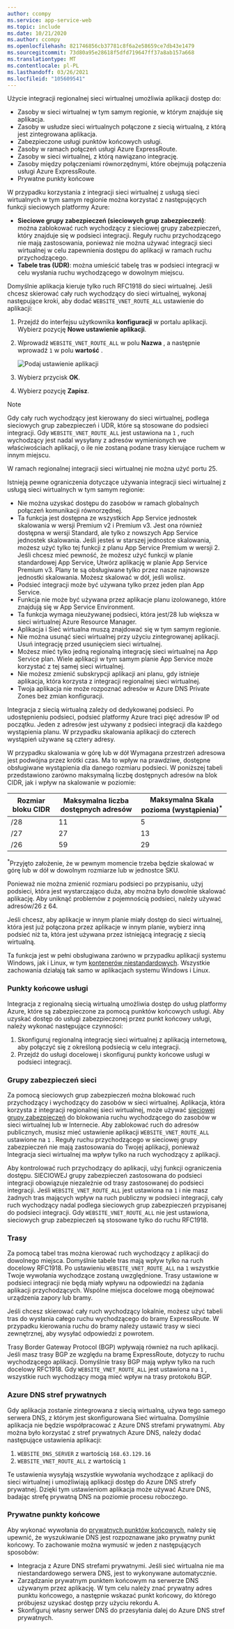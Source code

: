 ```yaml
---
author: ccompy
ms.service: app-service-web
ms.topic: include
ms.date: 10/21/2020
ms.author: ccompy
ms.openlocfilehash: 821746856cb37781c8f6a2e58659ce7db43e1479
ms.sourcegitcommit: 73d80a95e28618f5dfd719647ff37a8ab157a668
ms.translationtype: MT
ms.contentlocale: pl-PL
ms.lasthandoff: 03/26/2021
ms.locfileid: "105609541"
---
```

Użycie integracji regionalnej sieci wirtualnej umożliwia aplikacji dostęp do:

* Zasoby w sieci wirtualnej w tym samym regionie, w którym znajduje się aplikacja.
* Zasoby w usłudze sieci wirtualnych połączone z siecią wirtualną, z którą jest zintegrowana aplikacja.
* Zabezpieczone usługi punktów końcowych usługi.
* Zasoby w ramach połączeń usługi Azure ExpressRoute.
* Zasoby w sieci wirtualnej, z którą nawiązano integrację.
* Zasoby między połączeniami równorzędnymi, które obejmują połączenia usługi Azure ExpressRoute.
* Prywatne punkty końcowe 

W przypadku korzystania z integracji sieci wirtualnej z usługą sieci wirtualnych w tym samym regionie można korzystać z następujących funkcji sieciowych platformy Azure:

* **Sieciowe grupy zabezpieczeń (sieciowych grup zabezpieczeń)**: można zablokować ruch wychodzący z sieciowej grupy zabezpieczeń, który znajduje się w podsieci integracji. Reguły ruchu przychodzącego nie mają zastosowania, ponieważ nie można używać integracji sieci wirtualnej w celu zapewnienia dostępu do aplikacji w ramach ruchu przychodzącego.
* **Tabele tras (UDR)**: można umieścić tabelę tras w podsieci integracji w celu wysłania ruchu wychodzącego w dowolnym miejscu.

Domyślnie aplikacja kieruje tylko ruch RFC1918 do sieci wirtualnej. Jeśli chcesz skierować cały ruch wychodzący do sieci wirtualnej, wykonaj następujące kroki, aby dodać `WEBSITE_VNET_ROUTE_ALL` ustawienie do aplikacji: 

1. Przejdź do interfejsu użytkownika **konfiguracji** w portalu aplikacji. Wybierz pozycję **Nowe ustawienie aplikacji**.
1. Wprowadź `WEBSITE_VNET_ROUTE_ALL` w polu **Nazwa** , a następnie wprowadź `1` w polu **wartość** .

   ![Podaj ustawienie aplikacji][4]

1. Wybierz przycisk **OK**.
1. Wybierz pozycję **Zapisz**.

> [!NOTE]
> Gdy cały ruch wychodzący jest kierowany do sieci wirtualnej, podlega sieciowych grup zabezpieczeń i UDR, które są stosowane do podsieci integracji. Gdy `WEBSITE_VNET_ROUTE_ALL` jest ustawiona na `1` , ruch wychodzący jest nadal wysyłany z adresów wymienionych we właściwościach aplikacji, o ile nie zostaną podane trasy kierujące ruchem w innym miejscu.
> 
> W ramach regionalnej integracji sieci wirtualnej nie można użyć portu 25.

Istnieją pewne ograniczenia dotyczące używania integracji sieci wirtualnej z usługą sieci wirtualnych w tym samym regionie:

* Nie można uzyskać dostępu do zasobów w ramach globalnych połączeń komunikacji równorzędnej.
* Ta funkcja jest dostępna ze wszystkich App Service jednostek skalowania w wersji Premium v2 i Premium v3. Jest ona również dostępna w wersji Standard, ale tylko z nowszych App Service jednostek skalowania. Jeśli jesteś w starszej jednostce skalowania, możesz użyć tylko tej funkcji z planu App Service Premium w wersji 2. Jeśli chcesz mieć pewność, że możesz użyć funkcji w planie standardowej App Service, Utwórz aplikację w planie App Service Premium v3. Plany te są obsługiwane tylko przez nasze najnowsze jednostki skalowania. Możesz skalować w dół, jeśli wolisz.  
* Podsieć integracji może być używana tylko przez jeden plan App Service.
* Funkcja nie może być używana przez aplikacje planu izolowanego, które znajdują się w App Service Environment.
* Ta funkcja wymaga nieużywanej podsieci, która jest/28 lub większa w sieci wirtualnej Azure Resource Manager.
* Aplikacja i Sieć wirtualna muszą znajdować się w tym samym regionie.
* Nie można usunąć sieci wirtualnej przy użyciu zintegrowanej aplikacji. Usuń integrację przed usunięciem sieci wirtualnej.
* Możesz mieć tylko jedną regionalną integrację sieci wirtualnej na App Service plan. Wiele aplikacji w tym samym planie App Service może korzystać z tej samej sieci wirtualnej.
* Nie możesz zmienić subskrypcji aplikacji ani planu, gdy istnieje aplikacja, która korzysta z integracji regionalnej sieci wirtualnej.
* Twoja aplikacja nie może rozpoznać adresów w Azure DNS Private Zones bez zmian konfiguracji.

Integracja z siecią wirtualną zależy od dedykowanej podsieci. Po udostępnieniu podsieci, podsieć platformy Azure traci pięć adresów IP od początku. Jeden z adresów jest używany z podsieci integracji dla każdego wystąpienia planu. W przypadku skalowania aplikacji do czterech wystąpień używane są cztery adresy. 

W przypadku skalowania w górę lub w dół Wymagana przestrzeń adresowa jest podwójna przez krótki czas. Ma to wpływ na prawdziwe, dostępne obsługiwane wystąpienia dla danego rozmiaru podsieci. W poniższej tabeli przedstawiono zarówno maksymalną liczbę dostępnych adresów na blok CIDR, jak i wpływ na skalowanie w poziomie:

| Rozmiar bloku CIDR | Maksymalna liczba dostępnych adresów | Maksymalna Skala pozioma (wystąpienia)<sup>*</sup> |
|-----------------|-------------------------|---------------------------------|
| /28             | 11                      | 5                               |
| /27             | 27                      | 13                              |
| /26             | 59                      | 29                              |

<sup>*</sup>Przyjęto założenie, że w pewnym momencie trzeba będzie skalować w górę lub w dół w dowolnym rozmiarze lub w jednostce SKU. 

Ponieważ nie można zmienić rozmiaru podsieci po przypisaniu, użyj podsieci, która jest wystarczająco duża, aby można było dowolnie skalować aplikację. Aby uniknąć problemów z pojemnością podsieci, należy używać adresów/26 z 64.  

Jeśli chcesz, aby aplikacje w innym planie miały dostęp do sieci wirtualnej, która jest już połączona przez aplikacje w innym planie, wybierz inną podsieć niż ta, która jest używana przez istniejącą integrację z siecią wirtualną.

Ta funkcja jest w pełni obsługiwana zarówno w przypadku aplikacji systemu Windows, jak i Linux, w tym [kontenerów niestandardowych](../articles/app-service/quickstart-custom-container.md). Wszystkie zachowania działają tak samo w aplikacjach systemu Windows i Linux.

### <a name="service-endpoints"></a>Punkty końcowe usługi

Integracja z regionalną siecią wirtualną umożliwia dostęp do usług platformy Azure, które są zabezpieczone za pomocą punktów końcowych usługi. Aby uzyskać dostęp do usługi zabezpieczonej przez punkt końcowy usługi, należy wykonać następujące czynności:

1. Skonfiguruj regionalną integrację sieci wirtualnej z aplikacją internetową, aby połączyć się z określoną podsiecią w celu integracji.
1. Przejdź do usługi docelowej i skonfiguruj punkty końcowe usługi w podsieci integracji.

### <a name="network-security-groups"></a>Grupy zabezpieczeń sieci

Za pomocą sieciowych grup zabezpieczeń można blokować ruch przychodzący i wychodzący do zasobów w sieci wirtualnej. Aplikacja, która korzysta z integracji regionalnej sieci wirtualnej, może używać [sieciowej grupy zabezpieczeń][VNETnsg] do blokowania ruchu wychodzącego do zasobów w sieci wirtualnej lub w Internecie. Aby zablokować ruch do adresów publicznych, musisz mieć ustawienie aplikacji `WEBSITE_VNET_ROUTE_ALL` ustawione na `1` . Reguły ruchu przychodzącego w sieciowej grupy zabezpieczeń nie mają zastosowania do Twojej aplikacji, ponieważ Integracja sieci wirtualnej ma wpływ tylko na ruch wychodzący z aplikacji.

Aby kontrolować ruch przychodzący do aplikacji, użyj funkcji ograniczenia dostępu. SIECIOWEJ grupy zabezpieczeń zastosowana do podsieci integracji obowiązuje niezależnie od trasy zastosowanej do podsieci integracji. Jeśli `WEBSITE_VNET_ROUTE_ALL` jest ustawiona na `1` i nie masz żadnych tras mających wpływ na ruch publiczny w podsieci integracji, cały ruch wychodzący nadal podlega sieciowych grup zabezpieczeń przypisanej do podsieci integracji. Gdy `WEBSITE_VNET_ROUTE_ALL` nie jest ustawiona, sieciowych grup zabezpieczeń są stosowane tylko do ruchu RFC1918.

### <a name="routes"></a>Trasy

Za pomocą tabel tras można kierować ruch wychodzący z aplikacji do dowolnego miejsca. Domyślnie tabele tras mają wpływ tylko na ruch docelowy RFC1918. Po ustawieniu `WEBSITE_VNET_ROUTE_ALL` na `1` wszystkie Twoje wywołania wychodzące zostaną uwzględnione. Trasy ustawione w podsieci integracji nie będą miały wpływu na odpowiedzi na żądania aplikacji przychodzących. Wspólne miejsca docelowe mogą obejmować urządzenia zapory lub bramy.

Jeśli chcesz skierować cały ruch wychodzący lokalnie, możesz użyć tabeli tras do wysłania całego ruchu wychodzącego do bramy ExpressRoute. W przypadku kierowania ruchu do bramy należy ustawić trasy w sieci zewnętrznej, aby wysyłać odpowiedzi z powrotem.

Trasy Border Gateway Protocol (BGP) wpływają również na ruch aplikacji. Jeśli masz trasy BGP ze względu na bramę ExpressRoute, dotyczy to ruchu wychodzącego aplikacji. Domyślnie trasy BGP mają wpływ tylko na ruch docelowy RFC1918. Gdy `WEBSITE_VNET_ROUTE_ALL` jest ustawiona na `1` , wszystkie ruch wychodzący mogą mieć wpływ na trasy protokołu BGP.

### <a name="azure-dns-private-zones"></a>Azure DNS stref prywatnych 

Gdy aplikacja zostanie zintegrowana z siecią wirtualną, używa tego samego serwera DNS, z którym jest skonfigurowana Sieć wirtualna. Domyślnie aplikacja nie będzie współpracować z Azure DNS strefami prywatnymi. Aby można było korzystać z stref prywatnych Azure DNS, należy dodać następujące ustawienia aplikacji:

1. `WEBSITE_DNS_SERVER` z wartością `168.63.129.16`
1. `WEBSITE_VNET_ROUTE_ALL` z wartością `1`

Te ustawienia wysyłają wszystkie wywołania wychodzące z aplikacji do sieci wirtualnej i umożliwiają aplikacji dostęp do Azure DNS strefy prywatnej. Dzięki tym ustawieniom aplikacja może używać Azure DNS, badając strefę prywatną DNS na poziomie procesu roboczego.  

### <a name="private-endpoints"></a>Prywatne punkty końcowe

Aby wykonać wywołania do [prywatnych punktów końcowych][privateendpoints], należy się upewnić, że wyszukiwanie DNS jest rozpoznawane jako prywatny punkt końcowy. To zachowanie można wymusić w jeden z następujących sposobów: 

* Integracja z Azure DNS strefami prywatnymi. Jeśli sieć wirtualna nie ma niestandardowego serwera DNS, jest to wykonywane automatycznie.
* Zarządzanie prywatnym punktem końcowym na serwerze DNS używanym przez aplikację. W tym celu należy znać prywatny adres punktu końcowego, a następnie wskazać punkt końcowy, do którego próbujesz uzyskać dostęp przy użyciu rekordu A.
* Skonfiguruj własny serwer DNS do przesyłania dalej do Azure DNS stref prywatnych.

<!--Image references-->
[4]: ../includes/media/web-sites-integrate-with-vnet/vnetint-appsetting.png

<!--Links-->
[VNETnsg]: /azure/virtual-network/security-overview/
[privateendpoints]: ../articles/app-service/networking/private-endpoint.md
